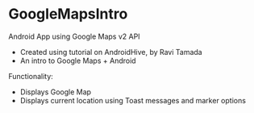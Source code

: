 GoogleMapsIntro
===============

Android App using Google Maps v2 API
- Created using tutorial on AndroidHive, by Ravi Tamada
- An intro to Google Maps + Android

Functionality:
- Displays Google Map
- Displays current location using Toast messages and marker options
